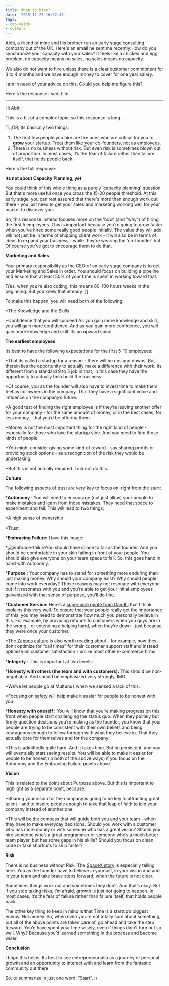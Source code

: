 ```yaml
---
title: When to hire?
date: '2015-11-23 16:52:45'
tags:
- cap-vaidy
- culture
---
```


Abhi, a friend of mine and his brother run an early stage consulting company out of the UK. Here's an email he sent me recently:How do you synchronize your capacity with your sales? It feels like a chicken and egg problem, no capacity means no sales, no sales means no capacity.

We also do not want to hire unless there is a clear customer commitment for 3 to 4 months and we have enough money to cover for one year salary.


I am in need of your advice on this. Could you help me figure this?

Here's the response I sent him:


****


Hi Abhi,

This is a bit of a complex topic, so this response is long.

TL;DR; Its basically two things:

1. The first few people you hire are the ones who are critical for you to 
**grow** your startup. Treat them like your co-founders, not as employees.
2. There is no business without risk. But even risk is sometimes blown out of proportion. In most cases, it’s the fear of failure rather than failure itself, that holds people back.

Here's the full response:


**Its not about Capacity Planning, yet**


You 
could think of this whole thing as a purely 'capacity planning' question. But that's more useful once you cross the 15-20 people threshold. At this early stage, you can rest assured that there's more than enough work out there - you just need to get your sales and marketing working well for your market to discover you.

So, this response instead focuses more on the 'how' (and "why") of hiring the first 5 employees. This is important because you're going to grow faster when you've hired some really good people initially. The value they will add will not just be in terms of shipping client work - it will also be in terms of ideas to expand your business - while they're wearing the 'co-founder' hat. Of course you've got to encourage them to do that.


**Marketing and Sales**


Your primary responsibility as the CEO of an early stage company is to get your Marketing and Sales in order. You should focus on building a pipeline and ensure that at least 50% of your time is spent in working toward that.

[Yes, when you’re also coding, this means 80-100 hours weeks in the beginning. But you knew that already :)]

To make this happen, you will need both of the following:

*The Knowledge and the Skills

	
*Confidence that you will succeed
As you gain more knowledge and skill, you will gain more confidence. And as you gain more confidence, you will gain more knowledge and skill. Its an upward spiral.


**The earliest employees**


Its best to have the following expectations for the first 5-10 employees:

*That its called a startup for a reason - there will be ups and downs. But therein lies the opportunity to actually make a difference with their work. Its different from a standard 9 to 5 job in that, in this case they have the opportunity to actually help build the business.

*Of course, you as the founder will also have to invest time to make them feel as co-owners in the company. That they have a significant voice and influence on the company’s future.

	
*A good test of finding the right employee is if they’re leaving another offer for your company - for the same amount of money, or in the best cases, for less money - that you’d be offering them.

*Money is not the most important thing for the right kind of people - especially for those who love the startup vibe. And you need to find those kinds of people.

	
*You might consider giving some kind of reward - say sharing profits or providing stock options - as a recognition of the risk they would be undertaking.

*But this is not actually required. I did not do this.

**Culture**


The following aspects of trust are very key to focus on, right from the start:

***Autonomy**
: You will need to encourage (not just allow) your people to make mistakes and learn from those mistakes. They need that space to experiment and fail. This will lead to two things:

*A high sense of ownership

	
*Trust

	
***Embracing Failure:**
 I love this image:

	
*![embrace-failure](http://www.multunus.com/wp-content/uploads/2015/11/4cd7af25c08a9c243dd175386cf6966f.jpg)You should have space to fail as the founder. And you should be comfortable in your skin failing in front of your people. You should also give everyone on your team space to fail. So, this goes hand in hand with Autonomy.

	
***Purpose**
: Your company has to stand for something more enduring than just making money. Why should your company exist? Why should people come into work everyday? Those reasons may not resonate with everyone - but if it resonates with you and you’re able to get your initial employees galvanized with that sense of purpose, you’ll do fine.

	
***Customer Service:**
 Here’s a 
[super nice quote from Gandhi](http://wefirstbranding.com/wp-content/uploads/2012/06/20110508-1044301.jpg) that I think explains this very well. To ensure that your people really get the importance of this, you may need to demonstrate how much you personally believe in this. For example, by providing refunds to customers when you guys are in the wrong - or extending a helping hand, when they’re down - just because they were once your customer.

*The 
[Zappos culture](https://hbr.org/2010/07/four-lessons-on-culture-and-cu/) is also worth reading about - for example, how they don’t optimize for “call times” for their customer support staff and instead optimize on customer satisfaction - unlike most other e-commerce firms.

	
***Integrity**
: This is important at two levels:

***Honesty with others (the team and with customers):**
 This should be non-negotiable. And should be emphasized very strongly, IMO.

*We’ve let people go at Multunus when we sensed a lack of this.

	
*Focusing on 
[safety](http://personalmba.com/safety/) will help make it easier for people to be honest with you

	
***Honesty with oneself :**
 You will know that you’re making progress on this front when people start challenging the status quo. When they politely but firmly question decisions you’re making as the founder, you know that your people are trying to be consistent with their own beliefs and being courageous enough to follow through with what they believe in. That they actually care for themselves and for the company.

*This is admittedly quite hard. And it takes time. But be persistent, and you will eventually start seeing results.
You will be able to make it easier for people to be honest (in both of the above ways) if you focus on the Autonomy and the Embracing Failure points above.


**Vision**


This is related to the point about Purpose above. But this is important to highlight as a separate point, because:

*Sharing your vision for the company is going to be key to attracting great talent - and to inspire people enough to take that leap of faith to join your company instead of another one.

	
*This will be the compass that will guide both you and your team - when they have to make everyday decisions. 
Should you work with a customer who has more money or with someone who has a great vision? Should you hire someone who’s a great programmer or someone who’s a much better team player, but has some gaps in his skills? Should you focus on clean code or take shortcuts to ship faster?

**Risk**


There is no business without Risk. The 
[SpaceX story](https://www.youtube.com/watch?v=bwZyyAxkqQc&feature=youtu.be&t=3m33s) is especially telling here. You as the founder have to believe in yourself, in your vision and and in your team and take brave steps forward, when the future is not clear.

Sometimes things work out and sometimes they don’t. And that’s okay. But if you stop taking risks, I’m afraid, growth is just not going to happen. In most cases, it’s the fear of failure rather than failure itself, that holds people back.

The other key thing to keep in mind is that Time is a startup’s biggest enemy. Not money. So, when even you’re not totally sure about something, but all of the above points are taken care of, go ahead and take the step forward. You’d have spent your time wisely, even if things didn’t turn out so well. Why? Because you’d learned something in the process and become wiser.


**Conclusion**


I hope this helps. Its best to see entrepreneurship as a journey of personal growth and an opportunity to interact with and learn from the fantastic community out there.

So, to summarize in just one word: “Start”. :)
